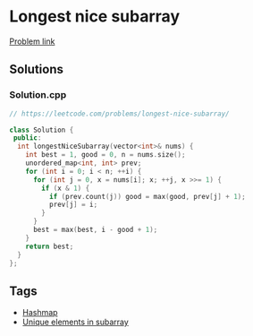 # Longest nice subarray

[Problem link](https://leetcode.com/problems/longest-nice-subarray/)

## Solutions


### Solution.cpp
```cpp
// https://leetcode.com/problems/longest-nice-subarray/

class Solution {
 public:
  int longestNiceSubarray(vector<int>& nums) {
    int best = 1, good = 0, n = nums.size();
    unordered_map<int, int> prev;
    for (int i = 0; i < n; ++i) {
      for (int j = 0, x = nums[i]; x; ++j, x >>= 1) {
        if (x & 1) {
          if (prev.count(j)) good = max(good, prev[j] + 1);
          prev[j] = i;
        }
      }
      best = max(best, i - good + 1);
    }
    return best;
  }
};
```
## Tags

* [Hashmap](/Collections/hashmap.md#hashmap)
* [Unique elements in subarray](/Collections/unique-elements-in-subarray.md#unique-elements-in-subarray)
